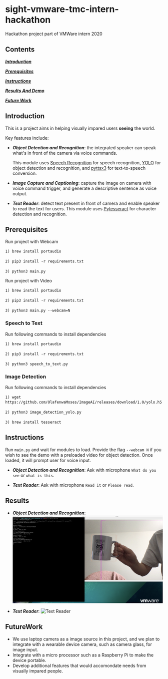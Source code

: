 
# sight-vmware-tmc-intern-hackathon

Hackathon project part of VMWare intern 2020

## Contents

[***Introduction***](https://github.com/SwapnilBhosale/sight-vmware-tmc-intern-hackathon#Introduction)

[***Prerequisites***](https://github.com/SwapnilBhosale/sight-vmware-tmc-intern-hackathon#Prerequisites)

[***Instructions***](https://github.com/SwapnilBhosale/sight-vmware-tmc-intern-hackathon#Instructions)

[***Results And Demo***](https://github.com/SwapnilBhosale/sight-vmware-tmc-intern-hackathon#Results)

[***Future Work***](https://github.com/SwapnilBhosale/sight-vmware-tmc-intern-hackathon#FutureWork)


## Introduction

This is a project aims in helping visually impared users **seeing** the world.

Key features include:

- ***Object Detection and Recognition***: the integrated speaker can speak what's in front of the camera via voice commands.
  
  This module uses [Speech Recognition](https://pypi.org/project/SpeechRecognition) for speech recognition, [YOLO](https://pjreddie.com/darknet/yolo) for object detection and recognition, and [pyttsx3](https://pypi.org/project/pyttsx3) for text-to-speech conversion.

- ***Image Capture and Captioning***: capture the image on camera with voice command trigger, and generate a descriptive sentence as voice output. 

- ***Text Reader***: detect text present in front of camera and enable speaker to read the text for users.
  This module uses [Pytesseract](https://pypi.org/project/pytesseract/) for character detection and recognition.

## Prerequisites 

Run project with Webcam

```
1) brew install portaudio

2) pip3 install -r requirements.txt

3) python3 main.py

```


Run project with Video

```
1) brew install portaudio

2) pip3 install -r requirements.txt

3) python3 main.py --webcam=N

```

### Speech to Text

Run following commands to install dependencies

```
1) brew install portaudio

2) pip3 install -r requirements.txt

3) python3 speech_to_text.py

```


### Image Detection

Run following commands to install dependencies

```
1) wget https://github.com/OlafenwaMoses/ImageAI/releases/download/1.0/yolo.h5

2) python3 image_detection_yolo.py

3) brew install tesseract

```

## Instructions

Run `main.py` and wait for modules to load. Provide the flag `--webcam N` if you wish to see the demo with a preloaded video for object detection. Once loaded, it will prompt user for voice input.

- ***Object Detection and Recognition***: Ask with microphone `What do you see` or `what is this`.

- ***Text Reader***: Ask with microphone `Read it` or `Please read`.

## Results

- ***Object Detection and Recognition***: 
![Object Detection and Recognition](https://github.com/SwapnilBhosale/sight-vmware-tmc-intern-hackathon/blob/master/demo_data/object_detection.png?raw=true)

- ***Text Reader***: 
![Text Reader](https://github.com/SwapnilBhosale/sight-vmware-tmc-intern-hackathon/blob/master/demo_data/Text_recognition.png?raw=true)

## FutureWork

- We use laptop camera as a image source in this project, and we plan to integrate with a wearable device camera, such as camera glass, for image input.
- Integrate with a micro processor such as a Raspberry Pi to make the device portable. 
- Develop additional features that would accomondate needs from visually impared people.

